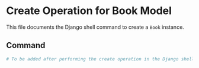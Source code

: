 # Create Operation for Book Model

This file documents the Django shell command to create a `Book` instance.

## Command
```python
# To be added after performing the create operation in the Django shell